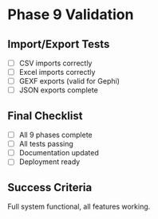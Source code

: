 # Phase 9 Validation

## Import/Export Tests

- [ ] CSV imports correctly
- [ ] Excel imports correctly
- [ ] GEXF exports (valid for Gephi)
- [ ] JSON exports complete

## Final Checklist

- [ ] All 9 phases complete
- [ ] All tests passing
- [ ] Documentation updated
- [ ] Deployment ready

## Success Criteria

Full system functional, all features working.